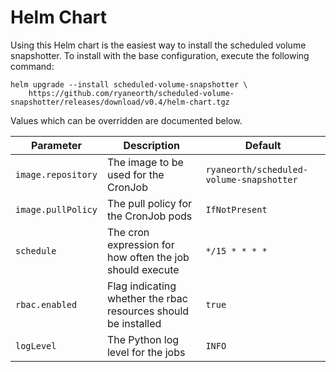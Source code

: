 # Helm Chart
Using this Helm chart is the easiest way to install the scheduled volume snapshotter. To install with the base configuration, execute the following command:

```
helm upgrade --install scheduled-volume-snapshotter \
	https://github.com/ryaneorth/scheduled-volume-snapshotter/releases/download/v0.4/helm-chart.tgz
```


Values which can be overridden are documented below.

| Parameter              | Description                                                              | Default                                  |
| ---------------------- | ------------------------------------------------------------------------ | ---------------------------------------- |
| `image.repository`     | The image to be used for the CronJob                                     | `ryaneorth/scheduled-volume-snapshotter` |
| `image.pullPolicy`     | The pull policy for the CronJob pods                                     | `IfNotPresent`                           |
| `schedule`             | The cron expression for how often the job should execute                 | `*/15 * * * *`                           |
| `rbac.enabled`         | Flag indicating whether the rbac resources should be installed           | `true`                                   |
| `logLevel`             | The Python log level for the jobs                                        | `INFO`                                   |
